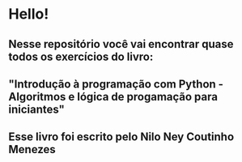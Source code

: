# Hello! 

## Nesse repositório você vai encontrar quase todos os exercícios do livro:

## "Introdução à programação com Python - Algoritmos e lógica de progamação para iniciantes"

## Esse livro foi escrito pelo Nilo Ney Coutinho Menezes

